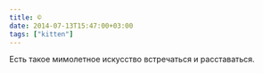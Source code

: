 ```yaml
---
title: ©
date: 2014-07-13T15:47:00+03:00
tags: ["kitten"]
---
```


Есть такое мимолетное искусство встречаться и расставаться.
